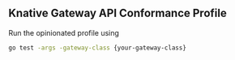 ## Knative Gateway API Conformance Profile


Run the opinionated profile using

```sh
go test -args -gateway-class {your-gateway-class}
```
